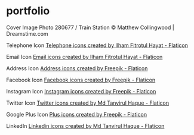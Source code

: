 # portfolio

Cover Image
Photo 280677 / Train Station © Matthew Collingwood | Dreamstime.com

Telephone Icon
<a href="https://www.flaticon.com/free-icons/telephone" title="telephone icons">
Telephone icons created by Ilham Fitrotul Hayat - Flaticon</a>

Email Icon
<a href="https://www.flaticon.com/free-icons/email" title="email icons">Email
icons created by Ilham Fitrotul Hayat - Flaticon</a>

Address Icon
<a href="https://www.flaticon.com/free-icons/address" title="address
icons">Address icons created by Freepik - Flaticon</a>

Facebook Icon
<a href="https://www.flaticon.com/free-icons/facebook" title="facebook icons">
Facebook icons created by Freepik - Flaticon</a>

Instagram Icon
<a href="https://www.flaticon.com/free-icons/instagram" title="instagram
icons">Instagram icons created by Freepik - Flaticon</a>

Twitter Icon
<a href="https://www.flaticon.com/free-icons/twitter" title="twitter icons">
Twitter icons created by Md Tanvirul Haque - Flaticon</a>

Google Plus Icon
<a href="https://www.flaticon.com/free-icons/plus" title="plus icons">Plus icons
created by Freepik - Flaticon</a>

LinkedIn
<a href="https://www.flaticon.com/free-icons/linkedin" title="linkedin
icons">Linkedin icons created by Md Tanvirul Haque - Flaticon</a>
